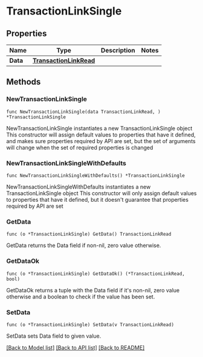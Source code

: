 # TransactionLinkSingle

## Properties

Name | Type | Description | Notes
------------ | ------------- | ------------- | -------------
**Data** | [**TransactionLinkRead**](TransactionLinkRead.md) |  | 

## Methods

### NewTransactionLinkSingle

`func NewTransactionLinkSingle(data TransactionLinkRead, ) *TransactionLinkSingle`

NewTransactionLinkSingle instantiates a new TransactionLinkSingle object
This constructor will assign default values to properties that have it defined,
and makes sure properties required by API are set, but the set of arguments
will change when the set of required properties is changed

### NewTransactionLinkSingleWithDefaults

`func NewTransactionLinkSingleWithDefaults() *TransactionLinkSingle`

NewTransactionLinkSingleWithDefaults instantiates a new TransactionLinkSingle object
This constructor will only assign default values to properties that have it defined,
but it doesn't guarantee that properties required by API are set

### GetData

`func (o *TransactionLinkSingle) GetData() TransactionLinkRead`

GetData returns the Data field if non-nil, zero value otherwise.

### GetDataOk

`func (o *TransactionLinkSingle) GetDataOk() (*TransactionLinkRead, bool)`

GetDataOk returns a tuple with the Data field if it's non-nil, zero value otherwise
and a boolean to check if the value has been set.

### SetData

`func (o *TransactionLinkSingle) SetData(v TransactionLinkRead)`

SetData sets Data field to given value.



[[Back to Model list]](../README.md#documentation-for-models) [[Back to API list]](../README.md#documentation-for-api-endpoints) [[Back to README]](../README.md)



